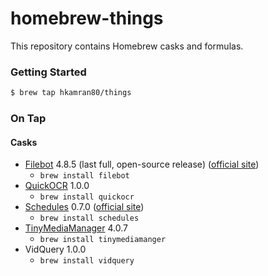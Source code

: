 # homebrew-things

This repository contains Homebrew casks and formulas.

### Getting Started

```bash
$ brew tap hkamran80/things
```

### On Tap

#### Casks

-   [Filebot](https://github.com/barry-allen07/FB-Mod) 4.8.5 (last full, open-source release) ([official site](https://www.filebot.net/))
    -   `brew install filebot`
-   [QuickOCR](https://github.com/aheze/QuickOCR) 1.0.0
    -   `brew install quickocr`
-   [Schedules](https://github.com/hkamran/schedules-apple) 0.7.0 ([official site](https://schedules.unisontech.org))
    -   `brew install schedules`
-   [TinyMediaManager](https://www.tinymediamanager.org/) 4.0.7
    -   `brew install tinymediamanger`
-   VidQuery 1.0.0
    -   `brew install vidquery`
